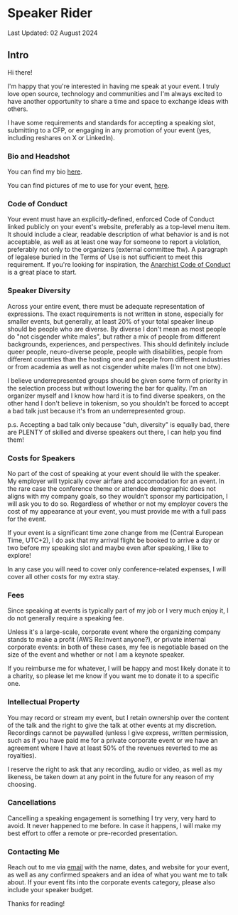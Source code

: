 # Speaker Rider

Last Updated: 02 August 2024

## Intro

Hi there!

I'm happy that you're interested in having me speak at your event. 
I truly love open source, technology and communities and I'm always excited to have another opportunity to share a time and space to exchange ideas with others.

I have some requirements and standards for accepting a speaking slot, submitting to a CFP, or engaging in any promotion of your event (yes, including reshares on X or LinkedIn).

### Bio and Headshot

You can find my bio [here](/public-speaking/home.md).

You can find pictures of me to use for your event, [here](/images/).

### Code of Conduct

Your event must have an explicitly-defined, enforced Code of Conduct linked publicly on your event's website, preferably as a top-level menu item. It should include a clear, readable description of what behavior is and is not acceptable, as well as at least one way for someone to report a violation, preferably not only to the organizers (external committee ftw). 
A paragraph of legalese buried in the Terms of Use is not sufficient to meet this requirement. If you're looking for inspiration, the [Anarchist Code of Conduct](https://web.archive.org/web/20240417125638/https://anarchistcode.com/anarchist-code-of-conduct/view.php) is a great place to start.

### Speaker Diversity

Across your entire event, there must be adequate representation of expressions. The exact requirements is not written in stone, especially for smaller events, but generally, at least 20% of your total speaker lineup should be people who are diverse. By diverse I don't mean as most people do "not cisgender white males", but rather a mix of people from different backgrounds, experiences, and perspectives. This should definitely include queer people, neuro-diverse people, people with disabilities, people from different countries than the hosting one and people from different industries or from academia as well as not cisgender white males (I'm not one btw).

I believe underrepresented groups should be given some form of priority in the selection process but without lowering the bar for quality. 
I'm an organizer myself and I know how hard it is to find diverse speakers, on the other hand I don't believe in tokenism, so you shouldn't be forced to accept a bad talk just because it's from an underrepresented group.

p.s. Accepting a bad talk only because "duh, diversity" is equally bad, there are PLENTY of skilled and diverse speakers out there, I can help you find them!

### Costs for Speakers

No part of the cost of speaking at your event should lie with the speaker. 
My employer will typically cover airfare and accomodation for an event.
In the rare case the conference theme or attendee demographic does not aligns with my company goals, so they wouldn't sponsor my participation, I will ask you to do so. 
Regardless of whether or not my employer covers the cost of my appearance at your event, you must provide me with a full pass for the event.

If your event is a significant time zone change from me (Central European Time, UTC+2), I do ask that my arrival flight be booked to arrive a day or two before my speaking slot and maybe even after speaking, I like to explore!

In any case you will need to cover only conference-related expenses, I will cover all other costs for my extra stay.

### Fees

Since speaking at events is typically part of my job or I very much enjoy it, I do not generally require a speaking fee.

Unless it's a large-scale, corporate event where the organizing company stands to make a profit (AWS Re:Invent anyone?), or private internal corporate events: in both of these cases, my fee is negotiable based on the size of the event and whether or not I am a keynote speaker.

If you reimburse me for whatever, I will be happy and most likely donate it to a charity, so please let me know if you want me to donate it to a specific one.

### Intellectual Property

You may record or stream my event, but I retain ownership over the content of the talk and the right to give the talk at other events at my discretion. Recordings cannot be paywalled (unless I give express, written permission, such as if you have paid me for a private corporate event or we have an agreement where I have at least 50% of the revenues reverted to me as royalties).

I reserve the right to ask that any recording, audio or video, as well as my likeness, be taken down at any point in the future for any reason of my choosing.

### Cancellations

Cancelling a speaking engagement is something I try very, very hard to avoid. It never happened to me before. In case it happens, I will make my best effort to offer a remote or pre-recorded presentation. 

### Contacting Me

Reach out to me via [email](mailto:matteo@mb-consulting.ev) with the name, dates, and website for your event, as well as any confirmed speakers and an idea of what you want me to talk about. If your event fits into the corporate events category, please also include your speaker budget.

Thanks for reading!